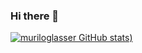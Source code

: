 ### Hi there 👋

[![muriloglasser GitHub stats](https://github-readme-stats.vercel.app/api?username=muriloglasser&show_icons=true&theme=radical))](https://github.com/muriloglasser/github-readme-stats)

